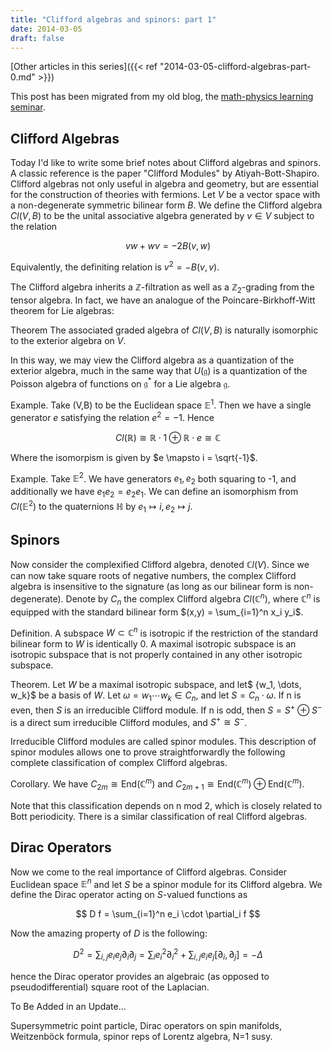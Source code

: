 ```yaml
---
title: "Clifford algebras and spinors: part 1"
date: 2014-03-05
draft: false
---
```


[Other articles in this series]({{< ref "2014-03-05-clifford-algebras-part-0.md" >}})

This post has been migrated from my old blog, the
[math-physics learning seminar](https://mathphysseminar.blogspot.com/).


 Clifford Algebras
 -------------------------------------------------------------------------------

Today I'd like to write some brief notes about Clifford algebras and spinors. A
classic reference is the paper "Clifford Modules" by Atiyah-Bott-Shapiro.
Clifford algebras not only useful in algebra and geometry, but are essential for
the construction of theories with fermions. Let $V$ be a vector space with a
non-degenerate symmetric bilinear form $B$. We define the Clifford algebra
$Cl(V, B)$ to be the unital associative algebra generated by $v \in V$ subject
to the relation

$$ vw + wv = -2B(v,w) $$

Equivalently, the definiting relation is $v^2 = -B(v,v)$.


The Clifford algebra inherits a $\mathbb Z$-filtration as well as a
$\mathbb Z_2$-grading from the tensor algebra. In fact, we have an analogue
of the Poincare-Birkhoff-Witt theorem for Lie algebras:


Theorem The associated graded algebra of $Cl(V,B)$ is naturally isomorphic to
the exterior algebra on $V$.


In this way, we may view the Clifford algebra as a quantization of the
exterior algebra, much in the same way that $U(\mathfrak g)$ is a
quantization of the Poisson algebra of functions on
$\mathfrak g^\ast$ for a Lie algebra $\mathfrak g$.


Example. Take (V,B) to be the Euclidean space $\mathbb E^1$. Then we have a
single generator $e$ satisfying the relation $e^2 =  -1$. Hence

$$ Cl(\mathbb R) \cong \mathbb R \cdot 1 \oplus \mathbb R \cdot e \cong \mathbb C $$

Where the isomorpism is given by $e \mapsto i = \sqrt{-1}$.


Example. Take $\mathbb E^2$. We have generators $e_1, e_2$ both squaring to -1,
and additionally we have $e_1 e_2 = e_2 e_1$. We can define an isomorphism from
$Cl(\mathbb E^2)$ to the quaternions $\mathbb H$ by
$e_1 \mapsto i, e_2 \mapsto j$.


Spinors
-------------------------------------------------------------------------------

Now consider the complexified Clifford algebra, denoted $\mathbb{C}l(V)$. Since
we can now take square roots of negative numbers, the complex Clifford algebra
is insensitive to the signature (as long as our bilinear form is
non-degenerate). Denote by $C_n$ the complex Clifford algebra $Cl(\mathbb C^n)$,
where $\mathbb C^n$ is equipped with the standard bilinear form
$(x,y) = \sum_{i=1}^n x_i y_i$.


Definition. A subspace $W \subset \mathbb C^n$ is isotropic if the restriction
of the standard bilinear form to $W$ is identically 0. A maximal isotropic
subspace is an isotropic subspace that is not properly contained in any other
isotropic subspace.


Theorem. Let $W$ be a maximal isotropic subspace, and let$ \{w_1, \dots, w_k\}$
be a basis of $W$. Let $\omega = w_1 \cdots w_k \in C_n$, and let
$S = C_n \cdot \omega$. If n is even, then $S$ is an irreducible Clifford
module. If n is odd, then $S=S^+ \oplus S^-$ is a direct sum irreducible
Clifford modules, and $S^+ \cong S^-$.

Irreducible Clifford modules are called spinor modules. This description of
spinor modules allows one to prove straightforwardly the following complete
classification of complex Clifford algebras.


Corollary. We have $C_{2m} \cong \mathrm{End}(\mathbb C^m)$ and
$C_{2m+1} \cong \mathrm{End}(\mathbb C^m) \oplus \mathrm{End}(\mathbb C^m)$.


Note that this classification depends on n mod 2, which is closely related to
Bott periodicity. There is a similar classification of real Clifford algebras.


Dirac Operators
-------------------------------------------------------------------------------

Now we come to the real importance of Clifford algebras. Consider Euclidean
space $\mathbb{E}^n$ and let $S$ be a spinor module for its Clifford algebra.
We define the Dirac operator acting on $S$-valued functions as

$$ D f = \sum_{i=1}^n e_i \cdot \partial_i f $$

Now the amazing property of $D$ is the following:

$$ D^2 = \sum_{i,j} e_i e_j \partial_i \partial_j = \sum_i e_i^2 \partial_i^2 + \sum_{i,j} e_i e_j [\partial_i, \partial_j] = -\Delta $$

hence the Dirac operator provides an algebraic (as opposed to
pseudodifferential) square root of the Laplacian.


To Be Added in an Update...

Supersymmetric point particle, Dirac operators on spin manifolds, Weitzenböck
formula, spinor reps of Lorentz algebra, N=1 susy.
